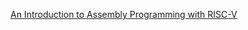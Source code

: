 [An Introduction to Assembly Programming with RISC-V](https://riscv-programming.org/book/riscv-book.html)
